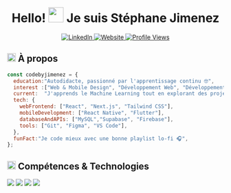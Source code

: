 <div align="center">

  <h1>Hello! <img src="https://media.giphy.com/media/hvRJCLFzcasrR4ia7z/giphy.gif" width="35px" height="35px"> Je suis Stéphane Jimenez</h1>
  
  <a href="https://www.linkedin.com/in/jimenezstephane">
    <img src="https://img.shields.io/badge/LinkedIn-%230A66C2.svg?style=for-the-badge&logo=linkedin&logoColor=FFAD69" alt="LinkedIn">
  </a>
  <a href="https://medium.com/@codebyjimenez">
    <img src="https://img.shields.io/badge/Website-%23171717.svg?style=for-the-badge&logo=google-chrome&logoColor=FFAD69" alt="Website">
  </a>
  <a href="https://github.com/codebyjimenez">
    <img src="https://komarev.com/ghpvc/?username=jamezmca&style=for-the-badge&color=c33224" alt="Profile Views">
  </a>  
</div>

<h2 align="left">
  <img src="https://media2.giphy.com/media/QssGEmpkyEOhBCb7e1/giphy.gif?cid=ecf05e47a0n3gi1bfqntqmob8g9aid1oyj2wr3ds3mg700bl&rid=giphy.gif" width="20px" height="20px"> 
  À propos
</h2>

```js
const codebyjimenez = {
  education:"Autodidacte, passionné par l'apprentissage continu 🤓",
  interest :["Web & Mobile Design", "Développement Web", "Développement Mobile", "SaaS", "IA"],
  current:  "J'apprends le Machine Learning tout en explorant des projets captivants 🚀",
  tech: {
    webFrontend: ["React", "Next.js", "Tailwind CSS"],
    mobileDevelopment: ["React Native", "Flutter"],
    databaseAndAPIs: ["MySQL","Supabase", "Firebase"],
    tools: ["Git", "Figma", "VS Code"],
  },
  funFact:"Je code mieux avec une bonne playlist lo-fi 🎧",
};
```

<h2 align="left">
  <img src="https://media2.giphy.com/media/QssGEmpkyEOhBCb7e1/giphy.gif?cid=ecf05e47a0n3gi1bfqntqmob8g9aid1oyj2wr3ds3mg700bl&rid=giphy.gif" width="20px" height="20px">
  Compétences & Technologies
</h2>

<div align="left">
  <img src="https://skillicons.dev/icons?i=figma,html,css,js" />
  <img src="https://skillicons.dev/icons?i=react,next,tailwind,flutter" />
  <img src="https://skillicons.dev/icons?i=github" />
  <img src="https://skillicons.dev/icons?i=mysql,firebase,supabase" />
</div>




